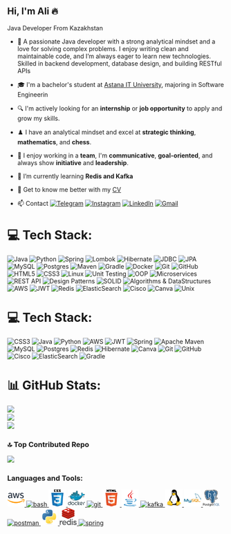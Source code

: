 ## Hi, I'm Ali 🔥
Java Developer From Kazakhstan</h3>

- 🧠 A passionate Java developer with a strong analytical mindset and a love for solving complex problems. I enjoy writing clean and maintainable code, and I’m always eager to learn new technologies. Skilled in backend development, database design, and building RESTful APIs

- 🎓 I'm a bachelor's student at [Astana IT University](https://astanait.edu.kz), majoring in Software Engineerin

- 🔍 I'm actively looking for an **internship** or **job opportunity** to apply and grow my skills.
  
- ♟️ I have an analytical mindset and excel at **strategic thinking**, **mathematics**, and **chess**.
  
- 🤝 I enjoy working in a **team**, I'm **communicative**, **goal-oriented**, and always show **initiative** and **leadership**.

- 🌱 I’m currently learning **Redis and Kafka**

- 📝 Get to know me better with my [CV](https://drive.google.com/file/d/1QsvlFYxL3tXP3XwYKMoaRvy-gEMbzjbp/view?usp=sharing)

- 📫 Contact 
[![Telegram](https://img.shields.io/badge/Telegram-2CA5E0?style=flat&logo=telegram&logoColor=white)](https://t.me/alikuandyk)
[![Instagram](https://img.shields.io/badge/Instagram-E4405F?style=flat&logo=instagram&logoColor=white)](https://instagram.com/kuvaletako)
[![LinkedIn](https://img.shields.io/badge/LinkedIn-0A66C2?style=flat&logo=linkedin&logoColor=white)](https://www.linkedin.com/in/alikuandyk/)
[![Gmail](https://img.shields.io/badge/Gmail-D14836?style=flat&logo=gmail&logoColor=white)](mailto:alikuandyk26@gmail.com)

# 💻 Tech Stack:

![Java](https://img.shields.io/badge/java-%23ED8B00.svg?style=for-the-badge&logo=openjdk&logoColor=white)
![Python](https://img.shields.io/badge/python-3670A0?style=for-the-badge&logo=python&logoColor=ffdd54)
![Spring](https://img.shields.io/badge/spring-%236DB33F.svg?style=for-the-badge&logo=spring&logoColor=white)
![Lombok](https://img.shields.io/badge/lombok-%23FF0000.svg?style=for-the-badge&logo=lombok&logoColor=white)
![Hibernate](https://img.shields.io/badge/Hibernate-59666C?style=for-the-badge&logo=Hibernate&logoColor=white)
![JDBC](https://img.shields.io/badge/JDBC-%23007ACC.svg?style=for-the-badge&logo=databricks&logoColor=white)
![JPA](https://img.shields.io/badge/JPA-%235C2D91.svg?style=for-the-badge&logo=hibernate&logoColor=white)
![MySQL](https://img.shields.io/badge/mysql-4479A1.svg?style=for-the-badge&logo=mysql&logoColor=white)
![Postgres](https://img.shields.io/badge/postgres-%23316192.svg?style=for-the-badge&logo=postgresql&logoColor=white)
![Maven](https://img.shields.io/badge/Apache%20Maven-C71A36?style=for-the-badge&logo=Apache%20Maven&logoColor=white)
![Gradle](https://img.shields.io/badge/Gradle-02303A.svg?style=for-the-badge&logo=Gradle&logoColor=white)
![Docker](https://img.shields.io/badge/docker-%230db7ed.svg?style=for-the-badge&logo=docker&logoColor=white)
![Git](https://img.shields.io/badge/git-%23F05033.svg?style=for-the-badge&logo=git&logoColor=white)
![GitHub](https://img.shields.io/badge/github-%23121011.svg?style=for-the-badge&logo=github&logoColor=white)
![HTML5](https://img.shields.io/badge/html5-%23E34F26.svg?style=for-the-badge&logo=html5&logoColor=white)
![CSS3](https://img.shields.io/badge/css3-%231572B6.svg?style=for-the-badge&logo=css3&logoColor=white)
![Linux](https://img.shields.io/badge/Linux-FCC624?style=for-the-badge&logo=linux&logoColor=black)
![Unit Testing](https://img.shields.io/badge/Unit_Testing-%23FFDD00.svg?style=for-the-badge&logo=testing-library&logoColor=black)
![OOP](https://img.shields.io/badge/OOP-%23007ACC.svg?style=for-the-badge&logo=codio&logoColor=white)
![Microservices](https://img.shields.io/badge/Microservices-%2347A248.svg?style=for-the-badge&logo=vercel&logoColor=white)
![REST API](https://img.shields.io/badge/REST_API-%23007ACC.svg?style=for-the-badge&logo=apacherocketmq&logoColor=white)
![Design Patterns](https://img.shields.io/badge/Design_Patterns-%231572B6.svg?style=for-the-badge&logo=patternfly&logoColor=white)
![SOLID](https://img.shields.io/badge/SOLID-Principles-%23FF6F00?style=for-the-badge&logo=solid&logoColor=white)
![Algorithms & DataStructures](https://img.shields.io/badge/Algorithms-%234CAF50.svg?style=for-the-badge&logo=codeforces&logoColor=white)
![AWS](https://img.shields.io/badge/AWS-%23FF9900.svg?style=for-the-badge&logo=amazon-aws&logoColor=white)
![JWT](https://img.shields.io/badge/JWT-black?style=for-the-badge&logo=JSON%20web%20tokens)
![Redis](https://img.shields.io/badge/redis-%23DD0031.svg?style=for-the-badge&logo=redis&logoColor=white)
![ElasticSearch](https://img.shields.io/badge/-ElasticSearch-005571?style=for-the-badge&logo=elasticsearch)
![Cisco](https://img.shields.io/badge/cisco-%23049fd9.svg?style=for-the-badge&logo=cisco&logoColor=black)
![Canva](https://img.shields.io/badge/Canva-%2300C4CC.svg?style=for-the-badge&logo=Canva&logoColor=white)
![Unix](https://img.shields.io/badge/Unix-262577?style=for-the-badge&logo=gnubash&logoColor=white)

# 💻 Tech Stack:
![CSS3](https://img.shields.io/badge/css3-%231572B6.svg?style=for-the-badge&logo=css3&logoColor=white) ![Java](https://img.shields.io/badge/java-%23ED8B00.svg?style=for-the-badge&logo=openjdk&logoColor=white) ![Python](https://img.shields.io/badge/python-3670A0?style=for-the-badge&logo=python&logoColor=ffdd54) ![AWS](https://img.shields.io/badge/AWS-%23FF9900.svg?style=for-the-badge&logo=amazon-aws&logoColor=white) ![JWT](https://img.shields.io/badge/JWT-black?style=for-the-badge&logo=JSON%20web%20tokens) ![Spring](https://img.shields.io/badge/spring-%236DB33F.svg?style=for-the-badge&logo=spring&logoColor=white) ![Apache Maven](https://img.shields.io/badge/Apache%20Maven-C71A36?style=for-the-badge&logo=Apache%20Maven&logoColor=white) ![MySQL](https://img.shields.io/badge/mysql-4479A1.svg?style=for-the-badge&logo=mysql&logoColor=white) ![Postgres](https://img.shields.io/badge/postgres-%23316192.svg?style=for-the-badge&logo=postgresql&logoColor=white) ![Redis](https://img.shields.io/badge/redis-%23DD0031.svg?style=for-the-badge&logo=redis&logoColor=white) ![Hibernate](https://img.shields.io/badge/Hibernate-59666C?style=for-the-badge&logo=Hibernate&logoColor=white) ![Canva](https://img.shields.io/badge/Canva-%2300C4CC.svg?style=for-the-badge&logo=Canva&logoColor=white) ![Git](https://img.shields.io/badge/git-%23F05033.svg?style=for-the-badge&logo=git&logoColor=white) ![GitHub](https://img.shields.io/badge/github-%23121011.svg?style=for-the-badge&logo=github&logoColor=white) ![Cisco](https://img.shields.io/badge/cisco-%23049fd9.svg?style=for-the-badge&logo=cisco&logoColor=black) ![ElasticSearch](https://img.shields.io/badge/-ElasticSearch-005571?style=for-the-badge&logo=elasticsearch) ![Gradle](https://img.shields.io/badge/Gradle-02303A.svg?style=for-the-badge&logo=Gradle&logoColor=white)
# 📊 GitHub Stats:
![](https://github-readme-stats.vercel.app/api?username=alikuandyk&theme=dark&hide_border=true&include_all_commits=true&count_private=true)<br/>
![](https://nirzak-streak-stats.vercel.app/?user=alikuandyk&theme=dark&hide_border=true)<br/>
![](https://github-readme-stats.vercel.app/api/top-langs/?username=alikuandyk&theme=dark&hide_border=true&include_all_commits=true&count_private=true&layout=compact)

### 🔝 Top Contributed Repo
![](https://github-contributor-stats.vercel.app/api?username=alikuandyk&limit=5&theme=dark&combine_all_yearly_contributions=true)

<!-- Proudly created with GPRM ( https://gprm.itsvg.in ) -->

<h3 align="left">Languages and Tools:</h3>
<p align="left"> <a href="https://aws.amazon.com" target="_blank" rel="noreferrer"> <img src="https://raw.githubusercontent.com/devicons/devicon/master/icons/amazonwebservices/amazonwebservices-original-wordmark.svg" alt="aws" width="40" height="40"/> </a> <a href="https://www.gnu.org/software/bash/" target="_blank" rel="noreferrer"> <img src="https://www.vectorlogo.zone/logos/gnu_bash/gnu_bash-icon.svg" alt="bash" width="40" height="40"/> </a> <a href="https://www.w3schools.com/css/" target="_blank" rel="noreferrer"> <img src="https://raw.githubusercontent.com/devicons/devicon/master/icons/css3/css3-original-wordmark.svg" alt="css3" width="40" height="40"/> </a> <a href="https://www.docker.com/" target="_blank" rel="noreferrer"> <img src="https://raw.githubusercontent.com/devicons/devicon/master/icons/docker/docker-original-wordmark.svg" alt="docker" width="40" height="40"/> </a> <a href="https://git-scm.com/" target="_blank" rel="noreferrer"> <img src="https://www.vectorlogo.zone/logos/git-scm/git-scm-icon.svg" alt="git" width="40" height="40"/> </a> <a href="https://www.w3.org/html/" target="_blank" rel="noreferrer"> <img src="https://raw.githubusercontent.com/devicons/devicon/master/icons/html5/html5-original-wordmark.svg" alt="html5" width="40" height="40"/> </a> <a href="https://www.java.com" target="_blank" rel="noreferrer"> <img src="https://raw.githubusercontent.com/devicons/devicon/master/icons/java/java-original.svg" alt="java" width="40" height="40"/> </a> <a href="https://kafka.apache.org/" target="_blank" rel="noreferrer"> <img src="https://www.vectorlogo.zone/logos/apache_kafka/apache_kafka-icon.svg" alt="kafka" width="40" height="40"/> </a> <a href="https://www.linux.org/" target="_blank" rel="noreferrer"> <img src="https://raw.githubusercontent.com/devicons/devicon/master/icons/linux/linux-original.svg" alt="linux" width="40" height="40"/> </a> <a href="https://www.mysql.com/" target="_blank" rel="noreferrer"> <img src="https://raw.githubusercontent.com/devicons/devicon/master/icons/mysql/mysql-original-wordmark.svg" alt="mysql" width="40" height="40"/> </a> <a href="https://www.postgresql.org" target="_blank" rel="noreferrer"> <img src="https://raw.githubusercontent.com/devicons/devicon/master/icons/postgresql/postgresql-original-wordmark.svg" alt="postgresql" width="40" height="40"/> </a> <a href="https://postman.com" target="_blank" rel="noreferrer"> <img src="https://www.vectorlogo.zone/logos/getpostman/getpostman-icon.svg" alt="postman" width="40" height="40"/> </a> <a href="https://www.python.org" target="_blank" rel="noreferrer"> <img src="https://raw.githubusercontent.com/devicons/devicon/master/icons/python/python-original.svg" alt="python" width="40" height="40"/> </a> <a href="https://redis.io" target="_blank" rel="noreferrer"> <img src="https://raw.githubusercontent.com/devicons/devicon/master/icons/redis/redis-original-wordmark.svg" alt="redis" width="40" height="40"/> </a> <a href="https://spring.io/" target="_blank" rel="noreferrer"> <img src="https://www.vectorlogo.zone/logos/springio/springio-icon.svg" alt="spring" width="40" height="40"/> </a> </p>
